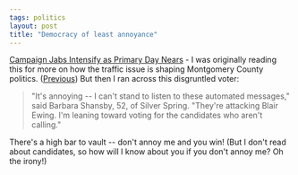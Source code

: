 ```yaml
---
tags: politics
layout: post
title: "Democracy of least annoyance"
---
```




<a href="http://www.washingtonpost.com/wp-dyn/articles/A54872-2002Sep8.html">Campaign Jabs Intensify as Primary Day Nears</a> - I was originally reading this for more on how the traffic issue is shaping Montgomery County politics. (<a href="/2002/09/04/traffiic_the_more_things_change.html">Previous</a>) But then I ran across this disgruntled voter:

<blockquote>"It's annoying -- I can't stand to listen to these automated messages," said Barbara Shansby, 52, of Silver Spring. "They're attacking Blair Ewing. I'm leaning toward voting for the candidates who aren't calling."</blockquote>

<p>There's a high bar to vault -- don't annoy me and you win! (But I don't read about candidates, so how will I know about you if you don't annoy me? Oh the irony!)</p>


